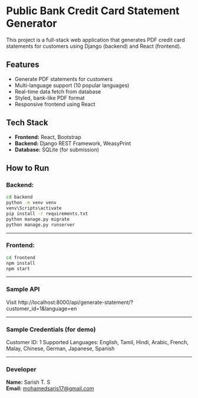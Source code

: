 # Public Bank Credit Card Statement Generator
This project is a full-stack web application that generates PDF credit card statements for customers using Django (backend) and React (frontend).

## Features
  - Generate PDF statements for customers
  - Multi-language support (10 popular languages)
  - Real-time data fetch from database
  - Styled, bank-like PDF format
  - Responsive frontend using React


## Tech Stack

 - **Frontend:** React, Bootstrap
 - **Backend:** Django REST Framework, WeasyPrint
 - **Database:** SQLite (for submission)


## How to Run
### Backend:
```bash
cd backend
python -m venv venv
venv\Scripts\activate
pip install -r requirements.txt
python manage.py migrate
python manage.py runserver 
```
---

### Frontend:
```bash
cd frontend
npm install
npm start
```
---

### Sample API
Visit http://localhost:8000/api/generate-statement/?customer_id=1&language=en

---

### Sample Credentials (for demo)
Customer ID: 1
Supported Languages: English, Tamil, Hindi, Arabic, French, Malay, Chinese, German, Japanese, Spanish

---


### Developer

**Name:** Sarish T. S  
**Email:** mohamedsaris17@gmail.com